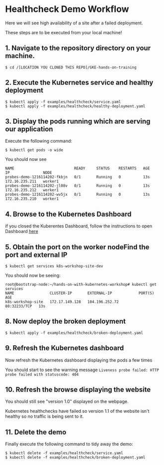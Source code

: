 # Healthcheck Demo Workflow

Here we will see high availability of a site after a failed deployment.  

These steps are to be executed from your local machine!

## 1. Navigate to the repository directory on your machine.  

```
$ cd /[LOCATION YOU CLONED THIS REPO]/GKE-hands-on-training
```

## 2. Execute the Kubernetes service and healthy deployment

```
$ kubectl apply -f examples/healthcheck/service.yaml
$ kubectl apply -f examples/healthcheck/healthy-deployment.yaml
```

## 3. Display the pods running which are serving our application

Execute the following command:

```
$ kubectl get pods -o wide
```

You should now see

```
NAME                           READY     STATUS    RESTARTS   AGE       IP               NODE
probes-demo-1216114202-fkbjn   0/1       Running   0          13s       172.16.235.211   worker1
probes-demo-1216114202-jl08v   0/1       Running   0          13s       172.16.235.212   worker1
probes-demo-1216114202-wv5jx   0/1       Running   0          13s       172.16.235.210   worker1
```

## 4. Browse to the Kubernetes Dashboard

if you closed the Kuberentes Dashboard, follow the instructions to open Dashboard [here](https://github.com/chrisgaun/GKE-hands-on-training/blob/master/docs/3-build-cluster.md)

## 5. Obtain the port on the worker nodeFind the port and external IP

```
$ kubectl get services k8s-workshop-site-dev
```

You should now be seeing:

```
root@bootstrap-node:~/hands-on-with-kubernetes-workshop# kubectl get services
NAME                CLUSTER-IP       EXTERNAL-IP            PORT(S)        AGE
k8s-workshop-site   172.17.149.128   104.196.252.72         80:32233/TCP   13s
```

## 8. Now deploy the broken deployment

```
$ kubectl apply -f examples/healthcheck/broken-deployment.yaml
```

## 9. Refresh the Kubernetes dashboard

Now refresh the Kubernetes dashboard displaying the pods a few times

You should start to see the warning message `Liveness probe failed: HTTP probe failed with statuscode: 404`

## 10. Refresh the browse displaying the website

You should still see "version 1.0" displayed on the webpage.

Kubernetes healthchecks have failed so version 1.1 of the website isn't healthy so no traffic is being sent to it.

## 11. Delete the demo

Finally execute the following command to tidy away the demo:

```
$ kubectl delete -f examples/healthcheck/service.yaml
$ kubectl delete -f examples/healthcheck/broken-deployment.yaml
```
